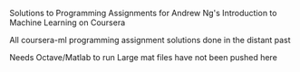 Solutions to Programming Assignments for Andrew Ng's Introduction to Machine Learning on Coursera

All coursera-ml programming assignment solutions done in the distant past

Needs Octave/Matlab to run
Large mat files have not been pushed here
